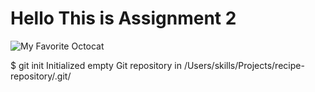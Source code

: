 # Hello This is Assignment 2

![My Favorite Octocat](https://octodex.github.com/images/yaktocat.png)

$ git init
Initialized empty Git repository in /Users/skills/Projects/recipe-repository/.git/

